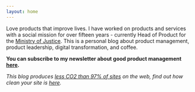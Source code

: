 ```yaml
---
layout: home
---
```

Love products that improve lives. I have worked on products and services with a social mission for over fifteen years - currently Head of Product for the [Ministry of Justice](https://www.gov.uk/government/organisations/ministry-of-justice/). This is a personal blog about product management, product leadership, digital transformation, and coffee. 

**You can subscribe to my newsletter about good product management [here](https://goodproduct.management/).**

_This blog produces [less CO2 than 97% of sites](https://www.websitecarbon.com/website/scottcolfer-com/) on the web, find out how clean your site is [here](https://www.websitecarbon.com/)._
